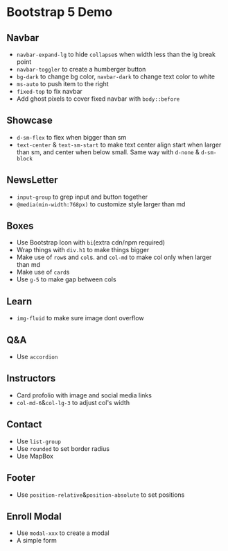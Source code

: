 # Bootstrap 5 Demo

## Navbar

- `navbar-expand-lg` to hide `collapse`s when width less than the lg break point
- `navbar-toggler` to create a humberger button
- `bg-dark` to change bg color, `navbar-dark` to change text color to white
- `ms-auto` to push item to the right
- `fixed-top` to fix navbar
- Add ghost pixels to cover fixed navbar with `body::before`

## Showcase

- `d-sm-flex` to flex when bigger than sm
- `text-center` & `text-sm-start` to make text center align start when larger than sm, and center when below small. Same way with `d-none` & `d-sm-block`

## NewsLetter

- `input-group` to grep input and button together
- `@media(min-width:768px)` to customize style larger than md

## Boxes

- Use Bootstrap Icon with `bi`(extra cdn/npm required)
- Wrap things with `div.h1` to make things bigger
- Make use of `row`s and `col`s. and `col-md` to make col only when larger than md
- Make use of `card`s
- Use `g-5` to make gap between cols

## Learn

- `img-fluid` to make sure image dont overflow

## Q&A

- Use `accordion`

## Instructors

- Card profolio with image and social media links
- `col-md-6`&`col-lg-3` to adjust col's width

## Contact

- Use `list-group`
- Use `rounded` to set border radius
- Use MapBox

## Footer

- Use `position-relative`&`position-absolute` to set positions

## Enroll Modal

- Use `modal-xxx` to create a modal
- A simple form
